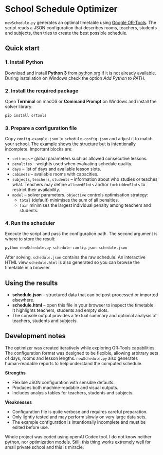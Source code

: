 # School Schedule Optimizer

`newSchedule.py` generates an optimal timetable using [Google OR‑Tools](https://developers.google.com/optimization/). The script reads a JSON configuration that describes rooms, teachers, students and subjects, then tries to create the best possible schedule.

## Quick start

### 1. Install Python

Download and install **Python 3** from [python.org](https://www.python.org/downloads/) if it is not already available. During installation on Windows check the option *Add Python to PATH*.

### 2. Install the required package

Open **Terminal** on macOS or **Command Prompt** on Windows and install the solver library:

```bash
pip install ortools
```

### 3. Prepare a configuration file

Copy `config-example.json` to `schedule-config.json` and adjust it to match your school. The example shows the structure but is intentionally incomplete. Important blocks are:

- `settings` – global parameters such as allowed consecutive lessons.
- `penalties` – weights used when evaluating schedule quality.
- `days` – list of days and available lesson slots.
- `cabinets` – available rooms with capacities.
- `subjects`, `teachers`, `students` – information about who studies or teaches what.
  Teachers may define `allowedSlots` and/or `forbiddenSlots` to restrict their availability.
- `model` – solver parameters. `objective` controls optimisation strategy:
  - `total` (default) minimises the sum of all penalties.
  - `fair` minimises the largest individual penalty among teachers and students.

### 4. Run the scheduler

Execute the script and pass the configuration path. The second argument is where to store the result:

```bash
python newSchedule.py schedule-config.json schedule.json
```

After solving, `schedule.json` contains the raw schedule. An interactive HTML view `schedule.html` is also generated so you can browse the timetable in a browser.

## Using the results

- **schedule.json** – structured data that can be post‑processed or imported elsewhere.
- **schedule.html** – open this file in your browser to inspect the timetable. It highlights teachers, students and empty slots.
- The console output provides a textual summary and optional analysis of teachers, students and subjects.

## Development notes

The optimizer was created iteratively while exploring OR‑Tools capabilities. The configuration format was designed to be flexible, allowing arbitrary sets of days, rooms and lesson lengths. `newSchedule.py` also generates human‑readable reports to help understand the computed schedule.

**Strengths**

- Flexible JSON configuration with sensible defaults.
- Produces both machine‑readable and visual outputs.
- Includes analysis tables for teachers, students and subjects.

**Weaknesses**

- Configuration file is quite verbose and requires careful preparation.
- Only lightly tested and may perform slowly on very large data sets.
- The example configuration is intentionally incomplete and must be edited before use.

Whole project was coded using openAI Codex tool. I do not know neither python, nor optimization models. Still, this thing works extremely well for small private school and this is miracle.
